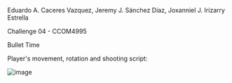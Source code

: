 Eduardo A. Caceres Vazquez, Jeremy J. Sánchez Díaz, Joxanniel J. Irizarry Estrella

Challenge 04 - CCOM4995

Bullet Time

Player's movement, rotation and shooting script:

![image](https://github.com/user-attachments/assets/8dfcae93-f477-41fb-9ce1-60c247d744f5)

